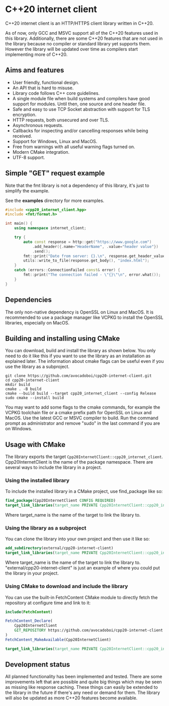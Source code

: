 # C++20 internet client

C++20 internet client is an HTTP/HTTPS client library written in C++20.

As of now, only GCC and MSVC support all of the C++20 features used in this library. Additionally, there are some C++20 features that are not used in the library because no compiler or standard library yet supports them. However the library will be updated over time as compilers start implementing more of C++20.


## Aims and features
* User friendly, functional design.
* An API that is hard to misuse.
* Library code follows C++ core guidelines.
* A single module file when build systems and compilers have good support for modules. Until then, one source and one header file.
* Safe and easy to use TCP Socket abstraction with support for TLS encryption.
* HTTP requests, both unsecured and over TLS.
* Asynchronous requests.
* Callbacks for inspecting and/or cancelling responses while being received.
* Support for Windows, Linux and MacOS.
* Free from warnings with all useful warning flags turned on.
* Modern CMake integration.
* UTF-8 support.

## Simple "GET" request example
Note that the fmt library is not a dependency of this library, it's just to simplify the example.

See the **examples** directory for more examples.
```cpp
#include <cpp20_internet_client.hpp>
#include <fmt/format.h>

int main() {
    using namespace internet_client;

    try {
        auto const response = http::get("https://www.google.com")
            .add_header({.name="HeaderName", .value="header value"})
            .send();
        fmt::print("Date from server: {}.\n", response.get_header_value("date").value_or("Unknown"));
        utils::write_to_file(response.get_body(), "index.html");
    } 
    catch (errors::ConnectionFailed const& error) {
        fmt::print("The connection failed - \"{}\"\n", error.what());
    }
}
```

## Dependencies
The only non-native dependency is OpenSSL on Linux and MacOS. It is recommended to use a package manager like VCPKG to install the OpenSSL libraries, especially on MacOS.  
## Building and installing using CMake
You can download, build and install the library as shown below. You only need to do it like this if you want to use the library as an installation as explained later. The information about cmake flags can be useful even if you use the library as a subproject.
```shell
git clone https://github.com/avocadoboi/cpp20-internet-client.git
cd cpp20-internet-client
mkdir build
cmake . -B build
cmake --build build --target cpp20_internet_client --config Release
sudo cmake --install build
```
You may want to add some flags to the cmake commands, for example the VCPKG toolchain file or a cmake prefix path for OpenSSL on Linux and MacOS. Use the latest GCC or MSVC compiler to build. Run the command prompt as administrator and remove "sudo" in the last command if you are on Windows.

## Usage with CMake
The library exports the target ``Cpp20InternetClient::cpp20_internet_client``. Cpp20InternetClient is the name of the package namespace. There are several ways to include the library in a project.

### Using the installed library
To include the installed library in a CMake project, use find_package like so:
```cmake
find_package(Cpp20InternetClient CONFIG REQUIRED)
target_link_libraries(target_name PRIVATE Cpp20InternetClient::cpp20_internet_client)
```
Where target_name is the name of the target to link the library to.

### Using the library as a subproject
You can clone the library into your own project and then use it like so:
```cmake
add_subdirectory(external/cpp20-internet-client)
target_link_libraries(target_name PRIVATE Cpp20InternetClient::cpp20_internet_client)
```
Where target_name is the name of the target to link the library to. "external/cpp20-internet-client" is just an example of where you could put the library in your project.

### Using CMake to download and include the library
You can use the built-in FetchContent CMake module to directly fetch the repository at configure time and link to it:
```cmake
include(FetchContent)

FetchContent_Declare(
    Cpp20InternetClient
    GIT_REPOSITORY https://github.com/avocadoboi/cpp20-internet-client.git
)
FetchContent_MakeAvailable(Cpp20InternetClient)

target_link_libraries(target_name PRIVATE Cpp20InternetClient::cpp20_internet_client)
```

## Development status
All planned functionality has been implemented and tested. There are some improvements left that are possible and quite big things which may be seen as missing like response caching. These things can easily be extended to the library in the future if there's any need or demand for them. The library will also be updated as more C++20 features become available.
